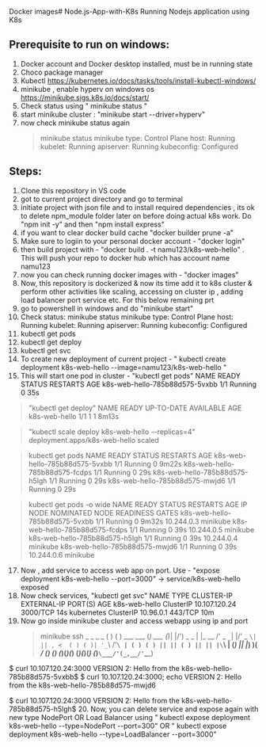 Docker images# Node.js-App-with-K8s
Running Nodejs application using K8s

## Prerequisite to run on windows:
1. Docker account and Docker desktop installed, must be in running state
2. Choco package manager
3. Kubectl https://kubernetes.io/docs/tasks/tools/install-kubectl-windows/
4. minikube , enable hyperv on windows os https://minikube.sigs.k8s.io/docs/start/
5. Check status using " minikube status "
6. start minikube cluster : "minikube start --driver=hyperv"
7. now check minikube status again
     > minikube status
        minikube
        type: Control Plane
        host: Running
        kubelet: Running
        apiserver: Running
        kubeconfig: Configured
## Steps:
1. Clone this repository in VS code
2. got to current project directory and go to terminal
3. initiate project with json file and  to install required dependencies , its ok to delete npm_module folder later on before doing actual k8s work. Do "npm init -y" and then "npm install express"
4. if you want to clear docker build cache "docker builder prune -a"
5. Make sure to logiin to your personal docker account - "docker login"
6. then build project with - "docker build . -t namu123/k8s-web-hello" . This will push your repo to docker hub which has account name namu123
7. now you can check running docker images with - "docker images"
8. Now, this repository is dockerized & now its time add it to k8s cluster & perform other activities like scaling, accessing on cluster ip , adding load balancer port service etc. For this below remaining prt
9. go to powershell in windows  and do "minikube start"
10. Check status:  minikube status
                    minikube
                    type: Control Plane
                    host: Running
                    kubelet: Running
                    apiserver: Running
                    kubeconfig: Configured
11. kubectl get pods
12. kubectl get deploy
13. kubectl get svc
14. To create new deployment of current project - " kubectl create deployment k8s-web-hello --image=namu123/k8s-web-hello "
15. This will start one pod in cluster -  "kubectl get pods"
NAME                             READY   STATUS    RESTARTS   AGE
k8s-web-hello-785b88d575-5vxbb   1/1     Running   0          35s

>"kubectl get deploy"
NAME            READY   UP-TO-DATE   AVAILABLE   AGE
k8s-web-hello   1/1     1            1           8m13s

> "kubectl scale deploy k8s-web-hello --replicas=4"
deployment.apps/k8s-web-hello scaled

>   kubectl get pods
NAME                             READY   STATUS    RESTARTS   AGE
k8s-web-hello-785b88d575-5vxbb   1/1     Running   0          9m22s
k8s-web-hello-785b88d575-fcdps   1/1     Running   0          29s
k8s-web-hello-785b88d575-h5lgh   1/1     Running   0          29s
k8s-web-hello-785b88d575-mwjd6   1/1     Running   0          29s

>  kubectl get pods -o wide
NAME                             READY   STATUS    RESTARTS   AGE     IP           NODE       NOMINATED NODE   READINESS GATES
k8s-web-hello-785b88d575-5vxbb   1/1     Running   0          9m32s   10.244.0.3   minikube   <none>           <none>
k8s-web-hello-785b88d575-fcdps   1/1     Running   0          39s     10.244.0.5   minikube   <none>           <none>
k8s-web-hello-785b88d575-h5lgh   1/1     Running   0          39s     10.244.0.4   minikube   <none>           <none>
k8s-web-hello-785b88d575-mwjd6   1/1     Running   0          39s     10.244.0.6   minikube   <none>           <none>

17. Now , add service to access web app on port. Use - "expose deployment k8s-web-hello --port=3000"
     -> service/k8s-web-hello exposed
18. Now check services,  "kubectl get svc"
NAME            TYPE        CLUSTER-IP      EXTERNAL-IP   PORT(S)    AGE
k8s-web-hello   ClusterIP   10.107.120.24   <none>        3000/TCP   14s
kubernetes      ClusterIP   10.96.0.1       <none>        443/TCP    10m
19. Now go inside minikube cluster and access webapp using ip and port
    > minikube ssh
                         _             _
            _         _ ( )           ( )
  ___ ___  (_)  ___  (_)| |/')  _   _ | |_      __
/' _ ` _ `\| |/' _ `\| || , <  ( ) ( )| '_`\  /'__`\
| ( ) ( ) || || ( ) || || |\`\ | (_) || |_) )(  ___/
(_) (_) (_)(_)(_) (_)(_)(_) (_)`\___/'(_,__/'`\____)

$ curl 10.107.120.24:3000
VERSION 2: Hello from the k8s-web-hello-785b88d575-5vxbb$
$ curl 10.107.120.24:3000; echo
VERSION 2: Hello from the k8s-web-hello-785b88d575-mwjd6

$ curl 10.107.120.24:3000
VERSION 2: Hello from the k8s-web-hello-785b88d575-h5lgh$
20. Now, you can delete service and expose again with new type NodePort OR Load Balancer using " kubectl expose deployment k8s-web-hello --type=NodePort --port=300" OR " kubectl expose deployment k8s-web-hello --type=LoadBalancer --port=3000"

